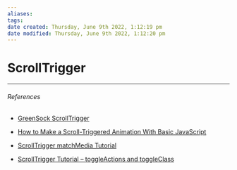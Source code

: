 ```yaml
---
aliases: 
tags: 
date created: Thursday, June 9th 2022, 1:12:19 pm
date modified: Thursday, June 9th 2022, 1:12:20 pm
---
```


# ScrollTrigger

---

###### References

- [GreenSock ScrollTrigger](https://css-tricks.com/greensock-scrolltrigger/)
- [How to Make a Scroll-Triggered Animation With Basic JavaScript](https://css-tricks.com/scroll-triggered-animation-vanilla-javascript/)

- [ScrollTrigger matchMedia Tutorial](https://ihatetomatoes.net/scrolltrigger-matchmedia-tutorial/)

- [ScrollTrigger Tutorial – toggleActions and toggleClass](https://ihatetomatoes.net/scrolltrigger-tutorial-toggleactions-toggleclass/)